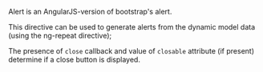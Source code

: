 Alert is an AngularJS-version of bootstrap's alert.

This directive can be used to generate alerts from the dynamic model data (using the ng-repeat directive);

The presence of `close` callback and value of `closable` attribute (if present) determine if a close button is displayed.
